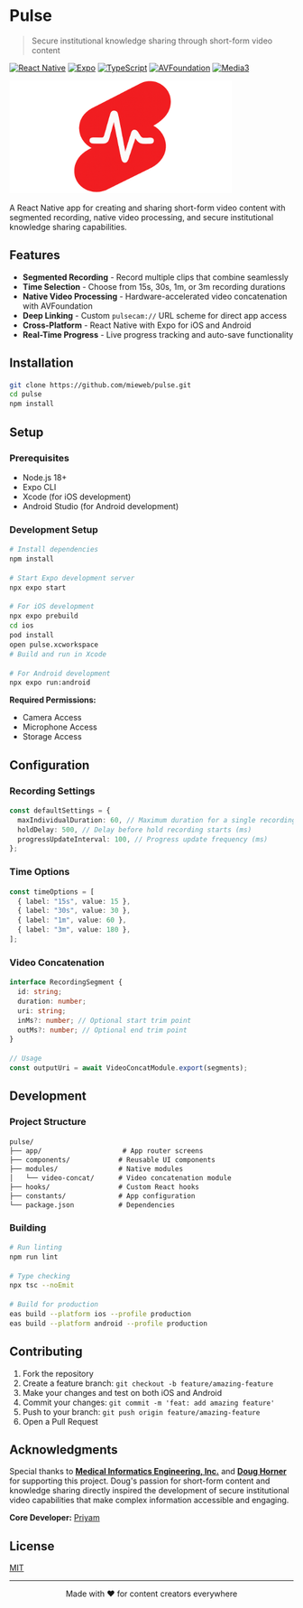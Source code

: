 # Pulse

> Secure institutional knowledge sharing through short-form video content

[![React Native](https://img.shields.io/badge/React%20Native-0.79.4-blue.svg?style=for-the-badge&logo=react)](https://reactnative.dev)
[![Expo](https://img.shields.io/badge/Expo-53.0.12-white.svg?style=for-the-badge&logo=expo&logoColor=black)](https://expo.dev)
[![TypeScript](https://img.shields.io/badge/TypeScript-5.8.3-blue.svg?style=for-the-badge&logo=typescript)](https://www.typescriptlang.org/)
[![AVFoundation](https://img.shields.io/badge/AVFoundation-Hardware%20Accelerated-green.svg?style=for-the-badge&logo=apple)](https://developer.apple.com/av-foundation/)
[![Media3](https://img.shields.io/badge/Media3-Android%20Video-orange.svg?style=for-the-badge&logo=android)](https://developer.android.com/guide/topics/media/media3)

<img alt="Pulse Logo" height="200" src="./assets/images/pulse-logo.png" />

A React Native app for creating and sharing short-form video content with segmented recording, native video processing, and secure institutional knowledge sharing capabilities.

## Features

- **Segmented Recording** - Record multiple clips that combine seamlessly
- **Time Selection** - Choose from 15s, 30s, 1m, or 3m recording durations
- **Native Video Processing** - Hardware-accelerated video concatenation with AVFoundation
- **Deep Linking** - Custom `pulsecam://` URL scheme for direct app access
- **Cross-Platform** - React Native with Expo for iOS and Android
- **Real-Time Progress** - Live progress tracking and auto-save functionality

## Installation

```bash
git clone https://github.com/mieweb/pulse.git
cd pulse
npm install
```

## Setup

### Prerequisites

- Node.js 18+
- Expo CLI
- Xcode (for iOS development)
- Android Studio (for Android development)

### Development Setup

```bash
# Install dependencies
npm install

# Start Expo development server
npx expo start

# For iOS development
npx expo prebuild
cd ios
pod install
open pulse.xcworkspace
# Build and run in Xcode

# For Android development
npx expo run:android
```

**Required Permissions:**

- Camera Access
- Microphone Access
- Storage Access

## Configuration

### Recording Settings

```typescript
const defaultSettings = {
  maxIndividualDuration: 60, // Maximum duration for a single recording segment
  holdDelay: 500, // Delay before hold recording starts (ms)
  progressUpdateInterval: 100, // Progress update frequency (ms)
};
```

### Time Options

```typescript
const timeOptions = [
  { label: "15s", value: 15 },
  { label: "30s", value: 30 },
  { label: "1m", value: 60 },
  { label: "3m", value: 180 },
];
```

### Video Concatenation

```typescript
interface RecordingSegment {
  id: string;
  duration: number;
  uri: string;
  inMs?: number; // Optional start trim point
  outMs?: number; // Optional end trim point
}

// Usage
const outputUri = await VideoConcatModule.export(segments);
```

## Development

### Project Structure

```
pulse/
├── app/                    # App router screens
├── components/            # Reusable UI components
├── modules/               # Native modules
│   └── video-concat/      # Video concatenation module
├── hooks/                 # Custom React hooks
├── constants/             # App configuration
└── package.json           # Dependencies
```

### Building

```bash
# Run linting
npm run lint

# Type checking
npx tsc --noEmit

# Build for production
eas build --platform ios --profile production
eas build --platform android --profile production
```

## Contributing

1. Fork the repository
2. Create a feature branch: `git checkout -b feature/amazing-feature`
3. Make your changes and test on both iOS and Android
4. Commit your changes: `git commit -m 'feat: add amazing feature'`
5. Push to your branch: `git push origin feature/amazing-feature`
6. Open a Pull Request

## Acknowledgments

Special thanks to [**Medical Informatics Engineering, Inc.**](https://github.com/mieweb) and [**Doug Horner**](https://github.com/horner) for supporting this project. Doug's passion for short-form content and knowledge sharing directly inspired the development of secure institutional video capabilities that make complex information accessible and engaging.

**Core Developer:** [Priyam](https://github.com/morepriyam)

## License

[MIT](LICENSE)

---

<div align="center">
Made with ❤️ for content creators everywhere
</div>
